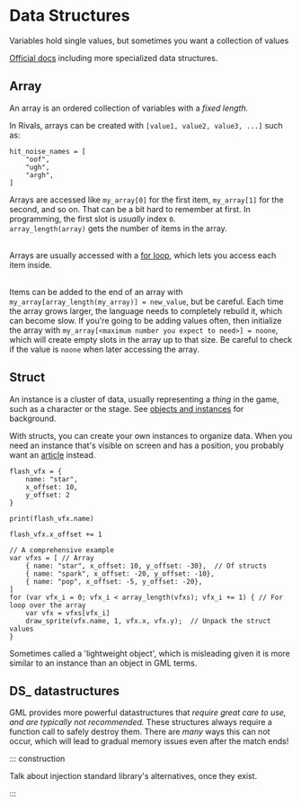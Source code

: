 # Data Structures

Variables hold single values, but sometimes you want a collection of values

[Official docs](https://docs2.yoyogames.com/source/_build/3_scripting/4_gml_reference/data_structures/index.html)
including more specialized data structures.

## Array

An array is an ordered collection of variables with a *fixed length.*

In Rivals, arrays can be created with `[value1, value2, value3, ...]` such as:

```gml
hit_noise_names = [
    "oof",
    "ugh",
    "argh",
] 
```

Arrays are accessed like `my_array[0]` for the first item, `my_array[1]` for the second, and so on.
That can be a bit hard to remember at first. In programming, the first slot is *usually* index `0`.
\
`array_length(array)` gets the number of items in the array.

\
Arrays are usually accessed with a [for loop](control_flow.md#for-loop), which lets you access each item inside.

\
Items can be added to the end of an array with `my_array[array_length(my_array)] = new_value`, but be careful. Each time
the array grows larger, the language needs to completely rebuild it, which can become slow. If you're going to be adding
values often, then initialize the array with `my_array[<maximum number you expect to need>] = noone`, which will create
empty slots in the array up to that size. Be careful to check if the value is `noone` when later accessing the array.

## Struct

An instance is a cluster of data, usually representing a *thing* in the game, such as a character or the stage. See [objects and instances](objects_and_instances.md) for background.

With structs, you can create your own instances to organize data. When you need an instance that's visible on screen and
has a position, you probably want an [article](articles.md) instead.

```gml
flash_vfx = {
    name: "star",
    x_offset: 10,
    y_offset: 2
}

print(flash_vfx.name)

flash_vfx.x_offset += 1
```

```gml
// A comprehensive example 
var vfxs = [ // Array
    { name: "star", x_offset: 10, y_offset: -30},  // Of structs
    { name: "spark", x_offset: -20, y_offset: -10},
    { name: "pop", x_offset: -5, y_offset: -20},
]
for (var vfx_i = 0; vfx_i < array_length(vfxs); vfx_i += 1) { // For loop over the array
    var vfx = vfxs[vfx_i]
    draw_sprite(vfx.name, 1, vfx.x, vfx.y);  // Unpack the struct values
}
```

Sometimes called a 'lightweight object', which is misleading given it is more similar to an instance than an object in
GML terms.

## DS_ datastructures

GML provides more powerful datastructures that *require great care to use, and are typically not recommended.* These
structures always require a function call to safely destroy them. There are *many* ways this can not occur, which will
lead to gradual memory issues even after the match ends!

::: construction

Talk about injection standard library's alternatives, once they exist.

:::